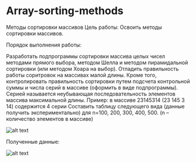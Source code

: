 # Array-sorting-methods
Методы сортировки массивов
Цель работы: Освоить методы сортировки массивов.

Порядок выполнения работы:

Разработать подпрограммы сортировки массива целых чисел методами прямого выбора, методом Шелла и методом пирамидальной сортировки (или методом Хоара на выбор).
Отладить правильность работы соритровок на массивах малой длины. Кроме того,
 контролировать правильность сортировки путем подсчета контрольной суммы и числа серий в массиве (оформить в виде подпрограммы).
Серией называется неубывающая последовательность элементов массива максимальной длины.
Пример: в массиве 23145314  (23  145   3  14) содержится  4 серии
Составить таблицу следующего вида (данные получить экспериментально) для n=100, 200, 300, 400, 500. (n – количество элементов в массиве)

![alt text](https://github.com/ssplant/Array-sorting-methods/blob/master/example.PNG "Пример")

Полученные данные:

![alt text](https://github.com/ssplant/Array-sorting-methods/blob/master/my.PNG "Методы сортировки и их сложность")

